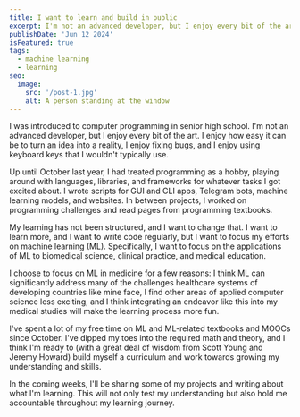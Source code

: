 ```yaml
---
title: I want to learn and build in public
excerpt: I'm not an advanced developer, but I enjoy every bit of the art. I enjoy how easy it can be to turn an idea into a reality, I enjoy fixing bugs, and I enjoy using keyboard keys that I wouldn't typically use.
publishDate: 'Jun 12 2024'
isFeatured: true
tags:
  - machine learning
  - learning
seo:
  image:
    src: '/post-1.jpg'
    alt: A person standing at the window
---
```


I was introduced to computer programming in senior high school. I'm not an advanced developer, but I enjoy every bit of the art. I enjoy how easy it can be to turn an idea into a reality, I enjoy fixing bugs, and I enjoy using keyboard keys that I wouldn't typically use. 
  
Up until October last year, I had treated programming as a hobby, playing around with languages, libraries, and frameworks for whatever tasks I got excited about. I wrote scripts for GUI and CLI apps, Telegram bots, machine learning models, and websites. In between projects, I worked on programming challenges and read pages from programming textbooks. 
  
My learning has not been structured, and I want to change that. I want to learn more, and I want to write code regularly, but I want to focus my efforts on machine learning (ML). Specifically, I want to focus on the applications of ML to biomedical science, clinical practice, and medical education.  

I choose to focus on ML in medicine for a few reasons: I think ML can significantly address many of the challenges healthcare systems of developing countries like mine face, I find other areas of applied computer science less exciting, and I think integrating an endeavor like this into my medical studies will make the learning process more fun. 

I've spent a lot of my free time on ML and ML-related textbooks and MOOCs since October. I've dipped my toes into the required math and theory, and I think I'm ready to (with a great deal of wisdom from Scott Young and Jeremy Howard) build myself a curriculum and work towards growing my understanding and skills. 

In the coming weeks, I'll be sharing some of my projects and writing about what I'm learning. This will not only test my understanding but also hold me accountable throughout my learning journey. 
